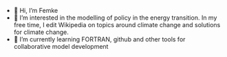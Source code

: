 - 👋 Hi, I’m Femke
- 👀 I’m interested in the modelling of policy in the energy transition. In my free time, I edit Wikipedia on topics around climate change and solutions for climate change. 
- 🌱 I’m currently learning FORTRAN, github and other tools for collaborative model development

<!---
Femkemilene/Femkemilene is a ✨ special ✨ repository because its `README.md` (this file) appears on your GitHub profile.
You can click the Preview link to take a look at your changes.
--->
